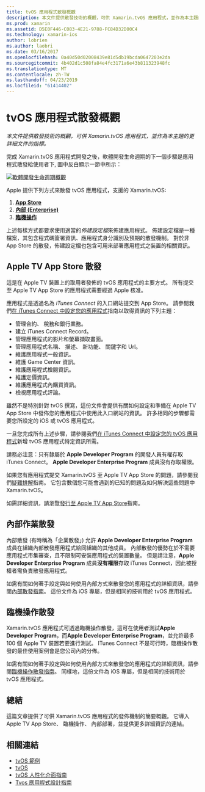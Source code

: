 ```yaml
---
title: tvOS 應用程式散發概觀
description: 本文件提供散發技術的概觀，可供 Xamarin.tvOS 應用程式，並作為本主題的更詳細文件的指標。
ms.prod: xamarin
ms.assetid: D5E0F446-C083-4E21-9788-FC84D32D00C4
ms.technology: xamarin-ios
author: lobrien
ms.author: laobri
ms.date: 03/16/2017
ms.openlocfilehash: 0a40d50d02008439e81d5db19bcda0647203e2da
ms.sourcegitcommit: 4b402d1c508fa84e4fc3171a6e43b811323948fc
ms.translationtype: MT
ms.contentlocale: zh-TW
ms.lasthandoff: 04/23/2019
ms.locfileid: "61414402"
---
```

# <a name="tvos-app-distribution-overview"></a>tvOS 應用程式散發概觀

_本文件提供散發技術的概觀，可供 Xamarin.tvOS 應用程式，並作為本主題的更詳細文件的指標。_


完成 Xamarin.tvOS 應用程式開發之後，軟體開發生命週期的下一個步驟是應用程式散發給使用者下, 圖中反白顯示一節中所示：


[![軟體開發生命週期概觀](images/publishingdiagram.png)](images/publishingdiagram.png#lightbox)


Apple 提供下列方式來散發 tvOS 應用程式，支援的 Xamarin.tvOS:

1. [**App Store**](#Apple-TV-App-Store-Distribution)
2. [**內部 (Enterprise)**](#In-House-Distribution) 
2. [**臨機操作**](#Ad_Hoc_Distribution) 

上述每樣方式都要求使用適當的*佈建設定檔*來佈建應用程式。 佈建設定檔是一種檔案，其包含程式碼簽署資訊、應用程式身分識別及預期的散發機制。 對於非 App Store 的散發，佈建設定檔也包含可用來部署應用程式之裝置的相關資訊。

<a name="Apple-TV-App-Store-Distribution" />

## <a name="apple-tv-app-store-distribution"></a>Apple TV App Store 散發

這是在 Apple TV 裝置上的取用者發佈的 tvOS 應用程式的主要方式。 所有提交至 Apple TV App Store 的應用程式需要經過 Apple 核准。

應用程式是透過名為 *iTunes Connect* 的入口網站提交到 App Store。 請參閱我們[在 iTunes Connect 中設定您的應用程式](~/ios/deploy-test/app-distribution/app-store-distribution/itunesconnect.md)指南以取得資訊的下列主題：

- 管理合約、 稅務和銀行業務。
- 建立 iTunes Connect Record。
- 管理應用程式的影片和螢幕擷取畫面。
- 管理應用程式名稱、 描述、 新功能、 關鍵字和 Url。
- 維護應用程式一般資訊。
- 維護 Game Center 資訊。
- 維護應用程式檢閱資訊。
- 維護定價資訊。
- 維護應用程式內購買資訊。
- 檢視應用程式評論。

雖然不是特別針對 tvOS 撰寫，這份文件會提供有關如何設定和準備在 Apple TV App Store 中發佈您的應用程式中使用此入口網站的資訊。 許多相同的步驟都需要您所設定的 iOS 或 tvOS 應用程式。

一旦您完成所有上述步驟，請參閱我們[在 iTunes Connect 中設定您的 tvOS 應用程式](~/ios/tvos/deploy-test/app-distribution/itunes-connect.md)新增 tvOS 應用程式特定資訊所需。

請務必注意：只有隸屬於 **Apple Developer Program** 的開發人員有權存取 iTunes Connect。 **Apple Developer Enterprise Program** 成員沒有存取權限。

如果您有應用程式提交 Xamarin.tvOS 至 Apple TV App Store 的問題，請參閱我們[疑難排解](~/ios/tvos/troubleshooting.md)指南。 它包含數個您可能會遇到的已知的問題及如何解決這些問題中 Xamarin.tvOS。

如需詳細資訊，請瀏覽[發行至 Apple TV App Store](~/ios/tvos/deploy-test/app-distribution/app-store-publishing.md)指南。

<a name="In-House-Distribution" />

## <a name="in-house-distribution"></a>內部作業散發

內部散發 (有時稱為「企業散發」) 允許 **Apple Developer Enterprise Program** 成員在組織內部散發應用程式給同組織的其他成員。 內部散發的優勢在於不需要應用程式市集審查，且不限制可安裝應用程式的裝置數量。 但是請注意，**Apple Developer Enterprise Program** 成員**沒有權限**存取 iTunes Connect，因此被授權者需負責散發應用程式。

如需有關如何著手設定與如何使用內部方式來散發您的應用程式的詳細資訊，請參閱[內部散發指南](~/ios/deploy-test/app-distribution/in-house-distribution.md)。 這份文件為 iOS 專屬，但是相同的技術用於 tvOS 應用程式。

<a name="Ad_Hoc_Distribution"/>

## <a name="ad-hoc-distribution"></a>臨機操作散發

Xamarin.tvOS 應用程式可透過臨機操作散發，這可在使用者測試**Apple Developer Program**，而**Apple Developer Enterprise Program**，並允許最多 100 個 Apple TV 裝置若要進行測試。 ITunes Connect 不是可行時，臨機操作散發的最佳使用案例會是您公司內的分佈。

如需有關如何著手設定與如何使用內部方式來散發您的應用程式的詳細資訊，請參閱[臨機操作散發指南](~/ios/deploy-test/app-distribution/ad-hoc-distribution.md)。 同樣地，這份文件為 iOS 專屬，但是相同的技術用於 tvOS 應用程式。

<a name="Summary" />

## <a name="summary"></a>總結

這篇文章提供了可供 Xamarin.tvOS 應用程式的發佈機制的簡要概觀。 它導入 Apple TV App Store、 臨機操作、 內部部署，並提供更多詳細資訊的連結。



## <a name="related-links"></a>相關連結

- [tvOS 範例](https://developer.xamarin.com/samples/tvos/all/)
- [tvOS](https://developer.apple.com/tvos/)
- [tvOS 人性化介面指南](https://developer.apple.com/tvos/human-interface-guidelines/)
- [Tvos 應用程式設計指南](https://developer.apple.com/library/prerelease/tvos/documentation/General/Conceptual/AppleTV_PG/)

